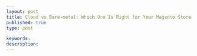 ```yaml
---
layout: post
title: Cloud vs Bare-metal: Which One Is Right for Your Magento Store
published: true
type: post

keywords: 
description:
---
```

	
<!-- Notes: 

How well do cloud solutions like digital ocean and aws compare against bare metal server hosted in data centers?

What is the best choice for a Magento merchant looking to upgrade or setup a new infrastructure?

Which solution is superior? Neither is.

The important conclusion this article should communicate is that each solution is better suited to satisfy different
needs, if scalability is not a concern then you very likely don't need to go into cloud hosting.

-->
